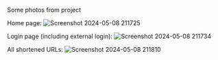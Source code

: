 Some photos from project

Home page:
![Screenshot 2024-05-08 211725](https://github.com/RigonP/Shortly/assets/120684946/2840bcef-f074-42c1-a345-f8345c291ca5)

Login page (including external login):
![Screenshot 2024-05-08 211734](https://github.com/RigonP/Shortly/assets/120684946/03ab4abc-05b5-432b-af70-ccfeda298154)

All shortened URLs:
![Screenshot 2024-05-08 211810](https://github.com/RigonP/Shortly/assets/120684946/6fd504c1-f46f-46ac-8e39-6df0e51e169b)
